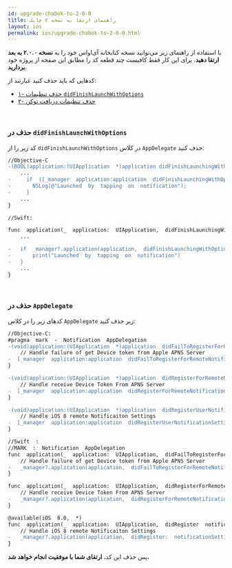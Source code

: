 ```yaml
---
id: upgrade-chabok-to-2-0-0
title: راهنمای ارتقا به نسخه ۲ چابک
layout: ios
permalink: ios/upgrade-chabok-to-2-0-0.html
---
```


با استفاده از راهنمای زیر می‌توانید نسخه کتابخانه آی‌اواس خود را به **نسخه ۲.۰.۰ به بعد ارتقا دهید**. برای این کار فقط کافیست چند قطعه کد را مطابق این صفحه از پروژه خود **بردارید**.

کدهایی که باید حذف کنید عبارتند از:

- [۱- حذف تنظیمات `didFinishLaunchWithOptions`](/ios/upgrade-chabok-to-2-0-0.html#حذف-در-didfinishlaunchwithoptions)
- [۲- حذف تنظیمات دریافت توکن](/ios/upgrade-chabok-to-2-0-0.html#حذف-در-appdelegate)


<br>

### حذف در `didFinishLaunchWithOptions`

کد زیر را از  `didFinishLaunchWithOptions` در کلاس `AppDelegate` حذف کنید:

```diff
//Objective-C
-(BOOL)application:(UIApplication  *)application didFinishLaunchingWithOptions:(NSDictionary *)launchOptions {     
	...  
-	  if  ([_manager  application:application  didFinishLaunchingWithOptions:launchOptions])  {
-		NSLog(@"Launched  by  tapping  on  notification");
-	  }
	...
}
```

```diff
//Swift:

func  application(_  application:  UIApplication,  didFinishLaunchingWithOptions  launchOptions:  [UIApplicationLaunchOptionsKey:  Any]?)  ->  Bool  {
	...  

-	if  _manager?.application(application,  didFinishLaunchingWithOptions:  launchOptions)  ==  true  {
-		print("Launched  by  tapping  on  notification")
-	}
	...
}

```

<br>

### حذف در `AppDelegate`


کدهای زیر را در کلاس `AppDelegate` زیر حذف کنید:

```diff
//Objective-C:
#pragma  mark  -  Notification  AppDelegation
-(void)application:(UIApplication  *)application  didFailToRegisterForRemoteNotificationsWithError:(NSError  *)error{
    // Handle failure of get Device token from Apple APNS Server
-  [_manager  application:application  didFailToRegisterForRemoteNotificationsWithError:error];
}

-(void)application:(UIApplication  *)application  didRegisterForRemoteNotificationsWithDeviceToken:(NSData  *)deviceToken{
    // Handle receive Device Token From APNS Server
-  [_manager  application:application  didRegisterForRemoteNotificationsWithDeviceToken:deviceToken];
}

-(void)application:(UIApplication  *)application  didRegisterUserNotificationSettings:(UIUserNotificationSettings  *)notificationSettings{
    // Handle iOS 8 remote Notificaiton Settings
-  [_manager  application:application  didRegisterUserNotificationSettings:notificationSettings];
}
```

```diff
//Swift  :
//MARK  :  Notification  AppDelegation
func  application(_  application:  UIApplication,  didFailToRegisterForRemoteNotificationsWithError  error:  Error)  {
	// Handle failure of get Device token from Apple APNS Server
- 	_manager?.application(application,  didFailToRegisterForRemoteNotificationsWithError:  error)
}

func  application(_  application:  UIApplication,  didRegisterForRemoteNotificationsWithDeviceToken  deviceToken:  Data)  {
	// Handle receive Device Token From APNS Server
- 	_manager?.application(application,  didRegisterForRemoteNotificationsWithDeviceToken:  deviceToken)  
}

@available(iOS  8.0,  *)
func  application(_  application:  UIApplication,  didRegister  notificationSettings:  UIUserNotificationSettings)  {
	// Handle iOS 8 remote Notificaiton Settings
- 	_manager?.application(application,  didRegister:  notificationSettings)
}
```

پس حذف این کد، **ارتقای شما با موفقیت انجام خواهد شد.**
